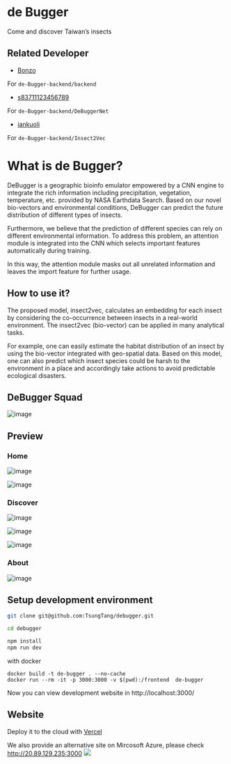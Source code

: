 # de Bugger

Come and discover Taiwan’s insects


## Related Developer

- [Bonzo](https://github.com/bonzoyang)

For `de-Bugger-backend/backend`

- [s83711123456789](https://github.com/s83711123456789)

For `de-Bugger-backend/DeBuggerNet`

- [iankuoli](https://github.com/iankuoli)

For `de-Bugger-backend/Insect2Vec`

# What is de Bugger?

DeBugger is a geographic bioinfo emulator empowered by a CNN engine to integrate the rich information including precipitation, vegetation, temperature, etc. provided by NASA Earthdata Search. Based on our novel bio-vectors and environmental conditions, DeBugger can predict the future distribution of different types of insects.

Furthermore, we believe that the prediction of different species can rely on different environmental information. To address this problem, an attention module is integrated into the CNN which selects important features automatically during training.

In this way, the attention module masks out all unrelated information and leaves the import feature for further usage.

## How to use it?

The proposed model, insect2vec, calculates an embedding for each insect by considering the co-occurrence between insects in a real-world environment. The insect2vec (bio-vector) can be applied in many analytical tasks.

For example, one can easily estimate the habitat distribution of an insect by using the bio-vector integrated with geo-spatial data. Based on this model, one can also predict which insect species could be harsh to the environment in a place and accordingly take actions to avoid predictable ecological disasters.

## DeBugger Squad

![image](https://user-images.githubusercontent.com/20000669/135740648-c41ec050-90eb-4877-bf4a-72dc4f8bad7a.png)

## Preview

### Home

![image](https://user-images.githubusercontent.com/20000669/135740660-1e16d6b7-d90d-445b-b47e-cfae4644902c.png)

![image](https://user-images.githubusercontent.com/20000669/135740668-67b958f0-f5d4-4152-b449-67322718fe19.png)

### Discover

![image](https://user-images.githubusercontent.com/20000669/135740678-af72d28b-e834-4bd4-ad43-e9e52666f181.png)

![image](https://user-images.githubusercontent.com/20000669/135740691-4e957bf0-b7d8-47cb-a06b-05e3b6331f15.png)

![image](https://user-images.githubusercontent.com/20000669/135740704-a86c0247-fa2f-47ec-82a8-65196bcbf0b8.png)


### About 

![image](https://user-images.githubusercontent.com/20000669/135740710-d4949b1e-0186-4313-83ad-6a9b8ef423e9.png)


## Setup development environment

```bash
git clone git@github.com:TsungTang/debugger.git

cd debugger

npm install
npm run dev
```

with docker

```
docker build -t de-bugger . --no-cache
docker run --rm -it -p 3000:3000 -v $(pwd):/frontend  de-bugger
```

Now you can view development website in http://localhost:3000/

## Website

Deploy it to the cloud with [Vercel](https://debugger.vercel.app/)

We also provide an alternative site on Mircosoft Azure, please check  http://20.89.129.235:3000
![](https://i.imgur.com/atIFsBk.png)
